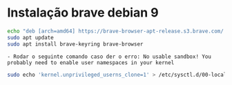 # Instalação brave debian 9

```bash
echo "deb [arch=amd64] https://brave-browser-apt-release.s3.brave.com/ stretch main" | sudo tee /etc/apt/sources.list.d/brave-browser-release-stretch.list
sudo apt update
sudo apt install brave-keyring brave-browser
```

    - Rodar o seguinte comando caso der o erro: No usable sandbox! You probably need to enable user namespaces in your kernel

```bash
sudo echo 'kernel.unprivileged_userns_clone=1' > /etc/sysctl.d/00-local-userns.conf
```
